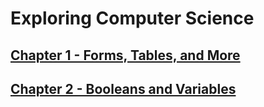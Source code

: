 # Exploring Computer Science

## [Chapter 1 - Forms, Tables, and More](01/README.md)

## [Chapter 2 - Booleans and Variables](02/README.md)
